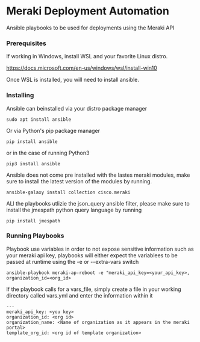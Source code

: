 # Meraki Deployment Automation

Ansible playbooks to be used for deployments using the Meraki API

### Prerequisites

If working in Windows, install WSL and your favorite Linux distro.

https://docs.microsoft.com/en-us/windows/wsl/install-win10

Once WSL is installed, you will need to install ansible.

### Installing

Ansible can beinstalled via your distro package manager

```
sudo apt install ansible
```

Or via Python's pip package manager

```
pip install ansible
```
or in the case of running Python3

```
pip3 install ansible
```

Ansible does not come pre installed with the lastes meraki modules, make sure to install the latest version of the modules by running.

```
ansible-galaxy install collection cisco.meraki
```

ALl the playbooks utlizie the json_query ansible filter, please make sure to install the jmespath python query language by running

```
pip install jmespath
```
### Running Playbooks

Playbook use variables in order to not expose sensitive information such as your meraki api key, playbooks will either expect the variablees to be passed at runtime using the -e or --extra-vars switch
```
ansible-playbook meraki-ap-reboot -e "meraki_api_key=<your_api_key>, organization_id=<org_id>
```

If the playbook calls for a vars_file, simply create a file in your working directory called vars.yml and enter the information within it

```
---
meraki_api_key: <you key>
organization_id: <org id>
organization_name: <Name of organization as it appears in the meraki portal>
template_org_id: <org id of template organization>
```